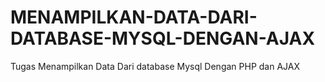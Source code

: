 # MENAMPILKAN-DATA-DARI-DATABASE-MYSQL-DENGAN-AJAX
Tugas Menampilkan Data Dari database Mysql Dengan PHP dan AJAX
